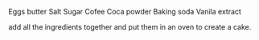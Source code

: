 Eggs
butter
Salt
Sugar
Cofee
Coca powder
Baking soda
Vanila extract

add all the ingredients together and put them in an oven to create a cake.